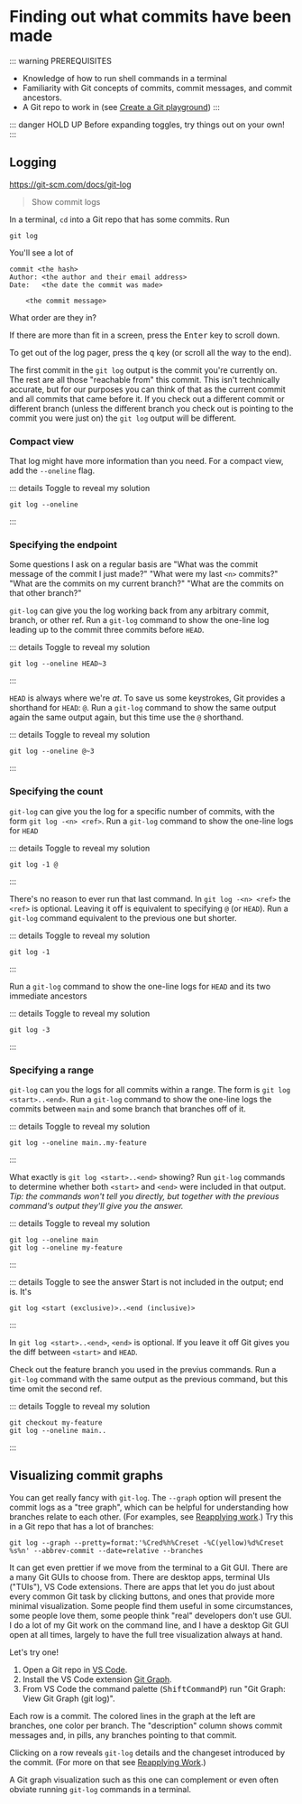 # Finding out what commits have been made

::: warning PREREQUISITES
- Knowledge of how to run shell commands in a terminal
- Familiarity with Git concepts of commits, commit messages, and commit ancestors.
- A Git repo to work in (see [Create a Git playground](./create-a-git-playground.md))
:::

::: danger HOLD UP
Before expanding toggles, try things out on your own!
:::

<!-- TODO intro -->

## Logging

<https://git-scm.com/docs/git-log>

> Show commit logs

In a terminal, `cd` into a Git repo that has some commits. Run

```shell
git log
```

You'll see a lot of

```
commit <the hash>
Author: <the author and their email address>
Date:   <the date the commit was made>

    <the commit message>
```

What order are they in?

If there are more than fit in a screen, press the <kbd>Enter</kbd> key to scroll down.

To get out of the log pager, press the <kbd>q</kbd> key (or scroll all the way to the end).

The first commit in the `git log` output is the commit you're currently on. The rest are all those "reachable from" this commit. This isn't technically accurate, but for our purposes you can think of that as the current commit and all commits that came before it. If you check out a different commit or different branch (unless the different branch you check out is pointing to the commit you were just on) the `git log` output will be different.

### Compact view

That log might have more information than you need. For a compact view, add the `--oneline` flag.

::: details Toggle to reveal my solution
```shell
git log --oneline
```
:::

### Specifying the endpoint

Some questions I ask on a regular basis are "What was the commit message of the commit I just made?" "What were my last `<n>` commits?" "What are the commits on my current branch?" "What are the commits on that other branch?"

`git-log` can give you the log working back from any arbitrary commit, branch, or other ref. Run a `git-log` command to show the one-line log leading up to the commit three commits before `HEAD`.

::: details Toggle to reveal my solution
```shell
git log --oneline HEAD~3
```
:::

`HEAD` is always where we're _at_. To save us some keystrokes, Git provides a shorthand for `HEAD`: `@`. Run a `git-log` command to show the same output again the same output again, but this time use the `@` shorthand.

::: details Toggle to reveal my solution
```shell
git log --oneline @~3
```
:::

### Specifying the count

`git-log` can give you the log for a specific number of commits, with the form `git log -<n> <ref>`. Run a `git-log` command to show the one-line logs for `HEAD`

::: details Toggle to reveal my solution
```shell
git log -1 @
```
:::

There's no reason to ever run that last command. In `git log -<n> <ref>` the `<ref>` is optional. Leaving it off is equivalent to specifying `@` (or `HEAD`). Run a `git-log` command equivalent to the previous one but shorter.

::: details Toggle to reveal my solution
```shell
git log -1
```
:::

Run a `git-log` command to show the one-line logs for `HEAD` and its two immediate ancestors

::: details Toggle to reveal my solution
```shell
git log -3
```
:::

### Specifying a range

`git-log` can you the logs for all commits within a range. The form is `git log <start>..<end>`. Run a `git-log` command to show the one-line logs the commits between `main` and some branch that branches off of it.

::: details Toggle to reveal my solution
```shell
git log --oneline main..my-feature
```
:::

What exactly is `git log <start>..<end>` showing? Run `git-log` commands to determine whether both `<start>` and `<end>` were included in that output. _Tip: the commands won't tell you directly, but together with the previous command's output they'll give you the answer._

::: details Toggle to reveal my solution
```shell
git log --oneline main
git log --oneline my-feature
```
:::

::: details Toggle to see the answer
Start is not included in the output; end is. It's
```shell
git log <start (exclusive)>..<end (inclusive)>
```
:::

In `git log <start>..<end>`, `<end>` is optional. If you leave it off Git gives you the diff between `<start>` and `HEAD`.

Check out the feature branch you used in the previus commands. Run a `git-log` command with the same output as the previous command, but this time omit the second ref.

::: details Toggle to reveal my solution
```shell
git checkout my-feature
git log --oneline main..
```
:::

## Visualizing commit graphs

You can get really fancy with `git-log`. The `--graph` option will present the commit logs as a "tree graph", which can be helpful for understanding how branches relate to each other. (For examples, see [Reapplying work](/reapplying-work).) Try this in a Git repo that has a lot of branches:

```shell
git log --graph --pretty=format:'%Cred%h%Creset -%C(yellow)%d%Creset %s%n' --abbrev-commit --date=relative --branches
```

It can get even prettier if we move from the terminal to a Git GUI. There are a many Git GUIs to choose from. There are desktop apps, terminal UIs ("TUIs"), VS Code extensions. There are apps that let you do just about every common Git task by clicking buttons, and ones that provide more minimal visualization. Some people find them useful in some circumstances, some people love them, some people think "real" developers don't use GUI. I do a lot of my Git work on the command line, and I have a desktop Git GUI open at all times, largely to have the full tree visualization always at hand.

Let's try one!

1. Open a Git repo in [VS Code](https://code.visualstudio.com/).
1. Install the VS Code extension [Git Graph](https://marketplace.visualstudio.com/items?itemName=mhutchie.git-graph).
1. From VS Code the command palette (<kbd>Shift</kbd><kbd>Command</kbd><kbd>P</kbd>) run "Git Graph: View Git Graph (git log)".

Each row is a commit. The colored lines in the graph at the left are branches, one color per branch. The "description" column shows commit messages and, in pills, any branches pointing to that commit.

Clicking on a row reveals `git-log` details and the changeset introduced by the commit. (For more on that see [Reapplying Work](/reapplying-work).)

A Git graph visualization such as this one can complement or even often obviate running `git-log` commands in a terminal.
